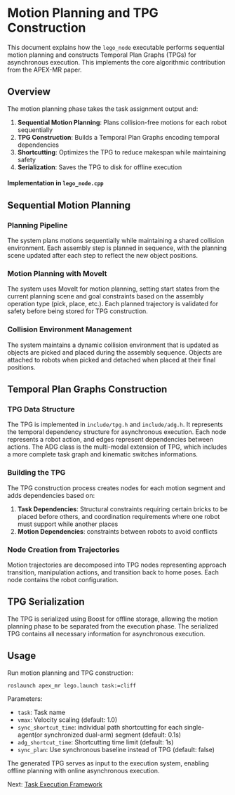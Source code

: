 # Motion Planning and TPG Construction

This document explains how the `lego_node` executable performs sequential motion planning and constructs Temporal Plan Graphs (TPGs) for asynchronous execution. This implements the core algorithmic contribution from the APEX-MR paper.

## Overview

The motion planning phase takes the task assignment output and:

1. **Sequential Motion Planning**: Plans collision-free motions for each robot sequentially
2. **TPG Construction**: Builds a Temporal Plan Graphs encoding temporal dependencies
3. **Shortcutting**: Optimizes the TPG to reduce makespan while maintaining safety
4. **Serialization**: Saves the TPG to disk for offline execution

#### Implementation in `lego_node.cpp`

## Sequential Motion Planning

### Planning Pipeline

The system plans motions sequentially while maintaining a shared collision environment. Each assembly step is planned in sequence, with the planning scene updated after each step to reflect the new object positions.

### Motion Planning with MoveIt

The system uses MoveIt for motion planning, setting start states from the current planning scene and goal constraints based on the assembly operation type (pick, place, etc.). Each planned trajectory is validated for safety before being stored for TPG construction.

### Collision Environment Management

The system maintains a dynamic collision environment that is updated as objects are picked and placed during the assembly sequence. Objects are attached to robots when picked and detached when placed at their final positions.


## Temporal Plan Graphs Construction

### TPG Data Structure

The TPG is implemented in `include/tpg.h` and `include/adg.h`. It represents the temporal dependency structure for asynchronous execution. Each node represents a robot action, and edges represent dependencies between actions. The ADG class is the multi-modal extension of TPG, which includes a more complete task graph and kinematic switches informations. 

### Building the TPG

The TPG construction process creates nodes for each motion segment and adds dependencies based on:

1. **Task Dependencies**: Structural constraints requiring certain bricks to be placed before others, and coordination requirements where one robot must support while another places
2. **Motion Dependencies**:  constraints between robots to avoid conflicts

### Node Creation from Trajectories

Motion trajectories are decomposed into TPG nodes representing approach transition, manipulation actions, and transition back to home poses. Each node contains the robot configuration.

## TPG Serialization

The TPG is serialized using Boost for offline storage, allowing the motion planning phase to be separated from the execution phase. The serialized TPG contains all necessary information for asynchronous execution.

## Usage

Run motion planning and TPG construction:

```bash
roslaunch apex_mr lego.launch task:=cliff
```

Parameters:
- `task`: Task name
- `vmax`: Velocity scaling (default: 1.0)
- `sync_shortcut_time`: individual path shortcutting for each single-agent(or synchronized dual-arm) segment (default: 0.1s)
- `adg_shortcut_time`: Shortcutting time limit (default: 1s)
- `sync_plan`: Use synchronous baseline instead of TPG (default: false)

The generated TPG serves as input to the execution system, enabling offline planning with online asynchronous execution.

Next: [Task Execution Framework](04-execution.md)
